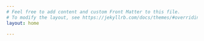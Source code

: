 ```yaml
---
# Feel free to add content and custom Front Matter to this file.
# To modify the layout, see https://jekyllrb.com/docs/themes/#overriding-theme-defaults
layout: home

---
```

